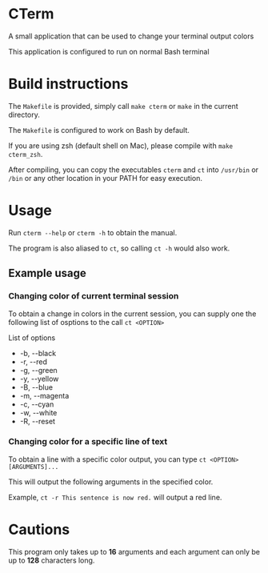 # CTerm

A small application that can be used to change your terminal output colors

This application is configured to run on normal Bash terminal

# Build instructions

The `Makefile` is provided, simply call `make cterm` or `make` in the current directory. 

The `Makefile` is configured to work on Bash by default. 

If you are using zsh (default shell on Mac), please compile with `make cterm_zsh`.

After compiling, you can copy the executables `cterm` and `ct` into `/usr/bin` or `/bin` or any other location in your PATH for easy execution. 

# Usage

Run `cterm --help` or `cterm -h` to obtain the manual. 

The program is also aliased to `ct`, so calling `ct -h` would also work. 

## Example usage

### Changing color of current terminal session

To obtain a change in colors in the current session, you can supply one the following list of osptions to the call `ct <OPTION>`

List of options
  * -b, --black
  * -r, --red
  * -g, --green
  * -y, --yellow
  * -B, --blue
  * -m, --magenta
  * -c, --cyan
  * -w, --white
  * -R, --reset

### Changing color for a specific line of text

To obtain a line with a specific color output, you can type `ct <OPTION> [ARGUMENTS]...`

This will output the following arguments in the specified color. 

Example, `ct -r This sentence is now red.` will output a red line.

# Cautions

This program only takes up to **16** arguments and each argument can only be up to **128** characters long. 